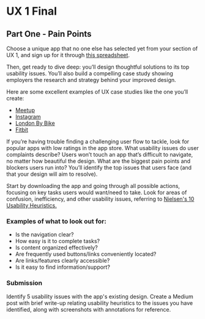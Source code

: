 # UX 1 Final 
## Part One - Pain Points 
Choose a unique app that no one else has selected yet from your section of UX 1, and sign up for it through [this spreadsheet](https://docs.google.com/spreadsheets/d/1ro0M7ucmMkKDUlOn_015SXwmw00CK6N2K1V_zLxJMO4/edit?usp=sharing).

Then, get ready to dive deep: you’ll design thoughtful solutions to its top usability issues. You’ll also build a compelling case study showing employers the research and strategy behind your improved design.

Here are some excellent examples of UX case studies like the one you’ll create:
* [Meetup](https://uxdesign.cc/meetup-a-usability-case-study-e909c33f1e3e)
* [Instagram](https://medium.freecodecamp.org/i-wanted-to-see-how-far-i-could-push-myself-creatively-so-i-redesigned-instagram-1ff99f28fa8b)
* [London By Bike](http://simonpan.com/work/bikes-case-study/)
* [Fitbit](https://uxdesign.cc/fitbit-a-usability-case-study-b23e4c539c3c)

If you’re having trouble finding a challenging user flow to tackle, look for popular apps with low ratings in the app store. What usability issues do user complaints describe? Users won’t touch an app that’s difficult to navigate, no matter how beautiful the design. What are the biggest pain points and blockers users run into? You’ll identify the top issues that users face (and that your design will aim to resolve).

Start by downloading the app and going through all possible actions, focusing on key tasks users would want/need to take. Look for areas of confusion, inefficiency, and other usability issues, referring to [Nielsen's 10 Usability Heuristics.](https://www.nngroup.com/articles/ten-usability-heuristics/)

### Examples of what to look out for:
* Is the navigation clear?
* How easy is it to complete tasks?
* Is content organized effectively?
* Are frequently used buttons/links conveniently located?
* Are links/features clearly accessible?
* Is it easy to find information/support?

### Submission
Identify 5 usability issues with the app's existing design. Create a Medium post with brief write-up relating usability heuristics to the issues you have identified, along with screenshots with annotations for reference.
